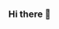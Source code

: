 ### Hi there 👋

<!--
**CalvinHaynes/CalvinHaynes** is a ✨ _special_ ✨ repository because its `README.md` (this file) appears on your GitHub profile.

Here are some ideas to get you started:

- 🔭 I’m a student in JLU
- 🌱 I’m currently learning Spring & OS
- 💬 Ask me about Java/C/Python/STM32/Arduino,although these are not my proficient fields,I can give some little tips to help


[![CalvinHaynes's GitHub stats](https://github-readme-stats.vercel.app/api?username=anuraghazra)](https://github.com/anuraghazra/github-readme-stats)

-->
